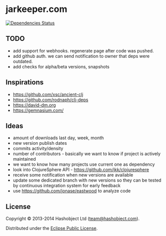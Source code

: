 # jarkeeper.com

[![Dependencies Status](https://jarkeeper.com/hashobject/jarkeeper.com/status.svg)](http://jarkeeper.com/hashobject/jarkeeper.com)

## TODO

  * add support for webhooks. regenerate page after code was pushed.
  * add github auth. we can send notification to owner that deps were outdated.
  * add checks for alpha/beta versions, snapshots

## Inspirations

  * https://github.com/xsc/ancient-clj
  * https://github.com/rodnaph/clj-deps
  * https://david-dm.org
  * https://gemnasium.com/


## Ideas

  * amount of downloads last day, week, month
  * new version publish dates
  * commits activity/density
  * number of contributors - basically we want to know if project is actively maintained
  * we want to know how many projects use current one as dependency
  * look into ClojureSphere API  - https://github.com/jkk/clojuresphere
  * receive some notification when new versions are available
  * update some dedicated branch with new versions so they can be tested by continuous integration system for early feedback
  * use https://github.com/jonase/eastwood to analyze code


## License

Copyright © 2013-2014 Hashobject Ltd (team@hashobject.com).

Distributed under the [Eclipse Public License](http://opensource.org/licenses/eclipse-1.0).
